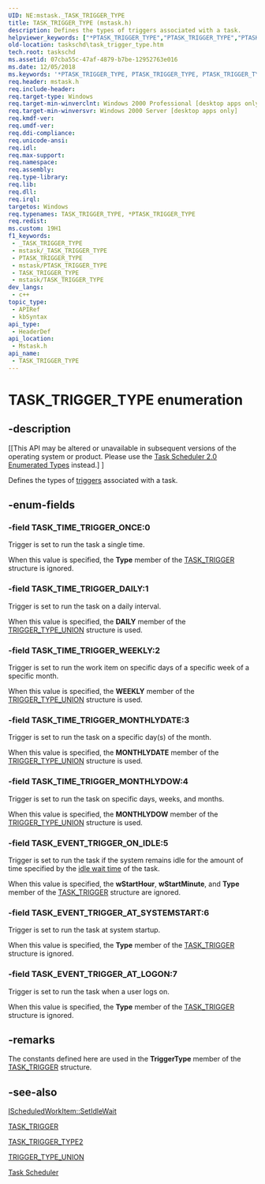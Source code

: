 ```yaml
---
UID: NE:mstask._TASK_TRIGGER_TYPE
title: TASK_TRIGGER_TYPE (mstask.h)
description: Defines the types of triggers associated with a task.
helpviewer_keywords: ["*PTASK_TRIGGER_TYPE","PTASK_TRIGGER_TYPE","PTASK_TRIGGER_TYPE enumeration pointer [Task Scheduler]","TASK_EVENT_TRIGGER_AT_LOGON","TASK_EVENT_TRIGGER_AT_SYSTEMSTART","TASK_EVENT_TRIGGER_ON_IDLE","TASK_TIME_TRIGGER_DAILY","TASK_TIME_TRIGGER_MONTHLYDATE","TASK_TIME_TRIGGER_MONTHLYDOW","TASK_TIME_TRIGGER_ONCE","TASK_TIME_TRIGGER_WEEKLY","TASK_TRIGGER_TYPE","TASK_TRIGGER_TYPE enumeration [Task Scheduler]","_msb_task_trigger_type","mstask/PTASK_TRIGGER_TYPE","mstask/TASK_EVENT_TRIGGER_AT_LOGON","mstask/TASK_EVENT_TRIGGER_AT_SYSTEMSTART","mstask/TASK_EVENT_TRIGGER_ON_IDLE","mstask/TASK_TIME_TRIGGER_DAILY","mstask/TASK_TIME_TRIGGER_MONTHLYDATE","mstask/TASK_TIME_TRIGGER_MONTHLYDOW","mstask/TASK_TIME_TRIGGER_ONCE","mstask/TASK_TIME_TRIGGER_WEEKLY","mstask/TASK_TRIGGER_TYPE","taskschd.task_trigger_type"]
old-location: taskschd\task_trigger_type.htm
tech.root: taskschd
ms.assetid: 07cba55c-47af-4879-b7be-12952763e016
ms.date: 12/05/2018
ms.keywords: '*PTASK_TRIGGER_TYPE, PTASK_TRIGGER_TYPE, PTASK_TRIGGER_TYPE enumeration pointer [Task Scheduler], TASK_EVENT_TRIGGER_AT_LOGON, TASK_EVENT_TRIGGER_AT_SYSTEMSTART, TASK_EVENT_TRIGGER_ON_IDLE, TASK_TIME_TRIGGER_DAILY, TASK_TIME_TRIGGER_MONTHLYDATE, TASK_TIME_TRIGGER_MONTHLYDOW, TASK_TIME_TRIGGER_ONCE, TASK_TIME_TRIGGER_WEEKLY, TASK_TRIGGER_TYPE, TASK_TRIGGER_TYPE enumeration [Task Scheduler], _msb_task_trigger_type, mstask/PTASK_TRIGGER_TYPE, mstask/TASK_EVENT_TRIGGER_AT_LOGON, mstask/TASK_EVENT_TRIGGER_AT_SYSTEMSTART, mstask/TASK_EVENT_TRIGGER_ON_IDLE, mstask/TASK_TIME_TRIGGER_DAILY, mstask/TASK_TIME_TRIGGER_MONTHLYDATE, mstask/TASK_TIME_TRIGGER_MONTHLYDOW, mstask/TASK_TIME_TRIGGER_ONCE, mstask/TASK_TIME_TRIGGER_WEEKLY, mstask/TASK_TRIGGER_TYPE, taskschd.task_trigger_type'
req.header: mstask.h
req.include-header: 
req.target-type: Windows
req.target-min-winverclnt: Windows 2000 Professional [desktop apps only]
req.target-min-winversvr: Windows 2000 Server [desktop apps only]
req.kmdf-ver: 
req.umdf-ver: 
req.ddi-compliance: 
req.unicode-ansi: 
req.idl: 
req.max-support: 
req.namespace: 
req.assembly: 
req.type-library: 
req.lib: 
req.dll: 
req.irql: 
targetos: Windows
req.typenames: TASK_TRIGGER_TYPE, *PTASK_TRIGGER_TYPE
req.redist: 
ms.custom: 19H1
f1_keywords:
 - _TASK_TRIGGER_TYPE
 - mstask/_TASK_TRIGGER_TYPE
 - PTASK_TRIGGER_TYPE
 - mstask/PTASK_TRIGGER_TYPE
 - TASK_TRIGGER_TYPE
 - mstask/TASK_TRIGGER_TYPE
dev_langs:
 - c++
topic_type:
 - APIRef
 - kbSyntax
api_type:
 - HeaderDef
api_location:
 - Mstask.h
api_name:
 - TASK_TRIGGER_TYPE
---
```


# TASK_TRIGGER_TYPE enumeration


## -description

<p class="CCE_Message">[[This API may be altered or unavailable in subsequent versions of the operating system or product. Please use the  <a href="/windows/desktop/TaskSchd/task-scheduler-2-0-enumerated-types">Task Scheduler 2.0 Enumerated Types</a> instead.] ]

Defines the types of <a href="/windows/desktop/TaskSchd/t">triggers</a> associated with a task.

## -enum-fields

### -field TASK_TIME_TRIGGER_ONCE:0

Trigger is set to run the task a single time. 




When this value is specified, the <b>Type</b> member of the 
<a href="/windows/desktop/api/mstask/ns-mstask-task_trigger">TASK_TRIGGER</a> structure is ignored.

### -field TASK_TIME_TRIGGER_DAILY:1

Trigger is set to run the task on a daily interval. 




When this value is specified, the 
<b>DAILY</b> member of the 
<a href="/windows/desktop/api/mstask/ns-mstask-trigger_type_union">TRIGGER_TYPE_UNION</a> structure is used.

### -field TASK_TIME_TRIGGER_WEEKLY:2

Trigger is set to run the work item on specific days of a specific week of a specific month. 




When this value is specified, the 
<b>WEEKLY</b> member of the 
<a href="/windows/desktop/api/mstask/ns-mstask-trigger_type_union">TRIGGER_TYPE_UNION</a> structure is used.

### -field TASK_TIME_TRIGGER_MONTHLYDATE:3

Trigger is set to run the task on a specific day(s) of the month. 




When this value is specified, the 
<b>MONTHLYDATE</b> member of the 
<a href="/windows/desktop/api/mstask/ns-mstask-trigger_type_union">TRIGGER_TYPE_UNION</a> structure is used.

### -field TASK_TIME_TRIGGER_MONTHLYDOW:4

Trigger is set to run the task on specific days, weeks, and months. 




When this value is specified, the 
<b>MONTHLYDOW</b> member of the 
<a href="/windows/desktop/api/mstask/ns-mstask-trigger_type_union">TRIGGER_TYPE_UNION</a> structure is used.

### -field TASK_EVENT_TRIGGER_ON_IDLE:5

Trigger is set to run the task if the system remains idle for the amount of time specified by the <a href="/windows/desktop/TaskSchd/i">idle wait time</a> of the task. 




When this value is specified, the <b>wStartHour</b>, <b>wStartMinute</b>, and <b>Type</b> member of the 
<a href="/windows/desktop/api/mstask/ns-mstask-task_trigger">TASK_TRIGGER</a> structure are ignored.

### -field TASK_EVENT_TRIGGER_AT_SYSTEMSTART:6

Trigger is set to run the task at system startup. 




When this value is specified, the <b>Type</b> member of the 
<a href="/windows/desktop/api/mstask/ns-mstask-task_trigger">TASK_TRIGGER</a> structure is ignored.

### -field TASK_EVENT_TRIGGER_AT_LOGON:7

Trigger is set to run the task when a user logs on. 




When this value is specified, the <b>Type</b> member of the 
<a href="/windows/desktop/api/mstask/ns-mstask-task_trigger">TASK_TRIGGER</a> structure is ignored.

## -remarks

The constants defined here are used in the <b>TriggerType</b> member of the 
<a href="/windows/desktop/api/mstask/ns-mstask-task_trigger">TASK_TRIGGER</a> structure.

## -see-also

<a href="/windows/desktop/api/mstask/nf-mstask-ischeduledworkitem-setidlewait">IScheduledWorkItem::SetIdleWait</a>



<a href="/windows/desktop/api/mstask/ns-mstask-task_trigger">TASK_TRIGGER</a>



<a href="/windows/desktop/api/taskschd/ne-taskschd-task_trigger_type2">TASK_TRIGGER_TYPE2</a>



<a href="/windows/desktop/api/mstask/ns-mstask-trigger_type_union">TRIGGER_TYPE_UNION</a>



<a href="/windows/desktop/TaskSchd/task-scheduler-start-page">Task Scheduler</a>
